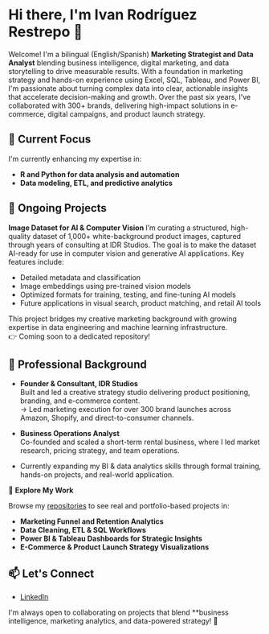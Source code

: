 # Hi there, I'm Ivan Rodríguez Restrepo 👋

Welcome! I'm a bilingual (English/Spanish) **Marketing Strategist and Data Analyst** blending business intelligence, digital marketing, and data storytelling to drive measurable results. With a foundation in marketing strategy and hands-on experience using Excel, SQL, Tableau, and Power BI, I'm passionate about turning complex data into clear, actionable insights that accelerate decision-making and growth.
Over the past six years, I’ve collaborated with 300+ brands, delivering high-impact solutions in e-commerce, digital campaigns, and product launch strategy.

## 🔭 Current Focus

I'm currently enhancing my expertise in:

- **R and Python for data analysis and automation**
- **Data modeling, ETL, and predictive analytics**

## 🌱 Ongoing Projects

**Image Dataset for AI & Computer Vision**
I’m curating a structured, high-quality dataset of 1,000+ white-background product images, captured through years of consulting at IDR Studios. The goal is to make the dataset AI-ready for use in computer vision and generative AI applications. Key features include:

- Detailed metadata and classification  
- Image embeddings using pre-trained vision models  
- Optimized formats for training, testing, and fine-tuning AI models  
- Future applications in visual search, product matching, and retail AI tools

This project bridges my creative marketing background with growing expertise in data engineering and machine learning infrastructure.  
👉 Coming soon to a dedicated repository!

## 💼 Professional Background

- **Founder & Consultant, IDR Studios**  
  Built and led a creative strategy studio delivering product positioning, branding, and e-commerce content.  
  → Led marketing execution for over 300 brand launches across Amazon, Shopify, and direct-to-consumer channels.

- **Business Operations Analyst**  
  Co-founded and scaled a short-term rental business, where I led market research, pricing strategy, and team operations.

- Currently expanding my BI & data analytics skills through formal training, hands-on projects, and real-world application.

📂 **Explore My Work**

Browse my [repositories](https://github.com/IVADAROBIA/Data_projects) to see real and portfolio-based projects in:

- **Marketing Funnel and Retention Analytics**
- **Data Cleaning, ETL & SQL Workflows**
- **Power BI & Tableau Dashboards for Strategic Insights**
- **E-Commerce & Product Launch Strategy Visualizations**

## 📫 Let's Connect

- [LinkedIn](https://www.linkedin.com/in/ivan-rodriguez-restrepo/)

I'm always open to collaborating on projects that blend **business intelligence, marketing analytics, and data-powered strategy! 🚀

<!---
IVADAROBIA/IVADAROBIA is a ✨ special ✨ repository because its `README.md` (this file) appears on your GitHub profile.
You can click the Preview link to take a look at your changes.
--->

